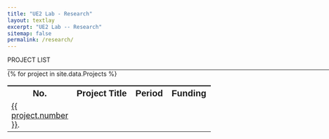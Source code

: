 ```yaml
---
title: "UE2 Lab - Research"
layout: textlay
excerpt: "UE2 Lab -- Research"
sitemap: false
permalink: /research/
---
```


<style>
  hr {
    margin: 0;
    border-color: black;
  }
  table {
    width: 1200px;
    font-size: 18px;
  }
  th {
    font-size: 20px;
    font-family: Arial;
    border-top: 2px solid black; /* Add a solid black line at the top of the header row */
  }
</style>

<p class="title-center">PROJECT LIST</p>

<hr style="width: 1200px; border-width: 2px;">
<table>
  <tr>
    <th>No.</th>
    <th>Project Title</th>
    <th>Period</th>
    <th>Funding</th>
  </tr>
{% for project in site.data.Projects %}
    <tr>
      <td class="project-cell" style="width: 70px;"><a href="#project-{{ project.number }}">{{ project.number }}</a>.</td>
      <td class="
